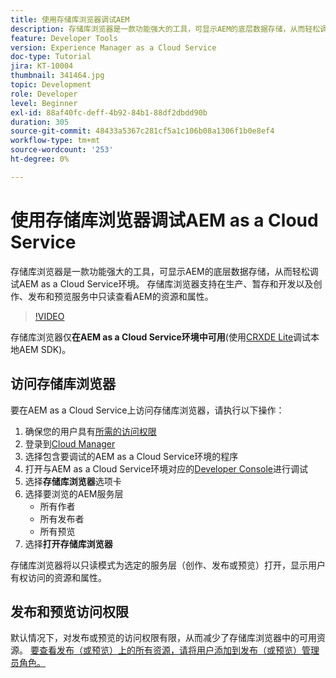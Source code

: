 ```yaml
---
title: 使用存储库浏览器调试AEM
description: 存储库浏览器是一款功能强大的工具，可显示AEM的底层数据存储，从而轻松调试AEM as a Cloud Service环境。
feature: Developer Tools
version: Experience Manager as a Cloud Service
doc-type: Tutorial
jira: KT-10004
thumbnail: 341464.jpg
topic: Development
role: Developer
level: Beginner
exl-id: 88af40fc-deff-4b92-84b1-88df2dbdd90b
duration: 305
source-git-commit: 48433a5367c281cf5a1c106b08a1306f1b0e8ef4
workflow-type: tm+mt
source-wordcount: '253'
ht-degree: 0%

---
```


# 使用存储库浏览器调试AEM as a Cloud Service

存储库浏览器是一款功能强大的工具，可显示AEM的底层数据存储，从而轻松调试AEM as a Cloud Service环境。 存储库浏览器支持在生产、暂存和开发以及创作、发布和预览服务中只读查看AEM的资源和属性。

>[!VIDEO](https://video.tv.adobe.com/v/341464?quality=12&learn=on)

存储库浏览器仅&#x200B;__在AEM as a Cloud Service环境中可用__(使用[CRXDE Lite](../aem-sdk-local-quickstart/other-tools.md#crxde-lite)调试本地AEM SDK)。

## 访问存储库浏览器

要在AEM as a Cloud Service上访问存储库浏览器，请执行以下操作：

1. 确保您的用户具有[所需的访问权限](https://experienceleague.adobe.com/docs/experience-manager-cloud-service/content/implementing/developer-tools/repository-browser.html#access-prerequisites)
1. 登录到[Cloud Manager](https://my.cloudmanager.adobe.com)
1. 选择包含要调试的AEM as a Cloud Service环境的程序
1. 打开与AEM as a Cloud Service环境对应的[Developer Console](./developer-console.md)进行调试
1. 选择&#x200B;__存储库浏览器__&#x200B;选项卡
1. 选择要浏览的AEM服务层
   + 所有作者
   + 所有发布者
   + 所有预览
1. 选择&#x200B;__打开存储库浏览器__

存储库浏览器将以只读模式为选定的服务层（创作、发布或预览）打开，显示用户有权访问的资源和属性。

## 发布和预览访问权限

默认情况下，对发布或预览的访问权限有限，从而减少了存储库浏览器中的可用资源。 [要查看发布（或预览）上的所有资源，请将用户添加到发布（或预览）管理员角色。](https://experienceleague.adobe.com/docs/experience-manager-cloud-service/content/implementing/developer-tools/repository-browser.html#navigate-the-hierarchy)
